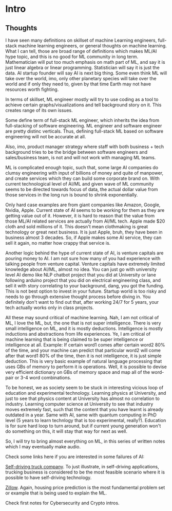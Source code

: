 # Intro

## Thoughts

I have seen many definitions on skillset of machine Learning engineers, full-stack machine learning engineers, or general thoughts on machine learning. What I can tell, those are broad range of definitions which makes ML/AI hype topic, and this is no good for ML community in long term. Mathematician will put too much emphasis on math part of ML, and say it is just linear algebra or linear programming. Statistician will say it is just the data. AI startup founder will say AI is next big thing. Some even think ML will take over the world, imo, only other planetary species will take over the world and if only they need to, given by that time Earth may not have resources worth fighting.   

In terms of skillset, ML engineer mostly will try to use coding as a tool to achieve certain graphs/visualizations and tell background story on it. This creates range of its own issues. 

Some define term of full-stack ML engineer, which inherits the idea from full-stacking of software engineering. ML engineer and software engineer are pretty distinc verticals. Thus, defining full-stack ML based on software engineering will not be accurate at all. 

Also, imo, product manager strategy where staff with both business + tech background tries to be the bridge between software engineers and sales/business team, is not and will not work with managing ML teams.

ML is complicated enough topic, such that, some large AI companies do clumsy engineering with input of billions of money and quite of manpower, and create services which they can build some corporate brand on. With current technological level of AI/ML and given wave of ML community seems to be directed towards focus of data, the actual dollar value from those services in the long run is bound to shrink exponentially.  

Only hard case examples are from giant companies like Amazon, Google, Nvidia, Apple. Current state of AI seems to be working for them as they are getting value out of it. However, it is hard to reason that the value from those ML/AI related services are actually from AI/ML tech. Apple made $20 cloth and sold millions of it. This doesn't mean clothmaking is great technology or great next business. It is just Apple, bruh, they have been in business almost 3 decades. So, if Apple makes some AI service, they can sell it again, no matter how crappy that service is. 

Another logic behind the hype of current state of AI, is venture capitals are pouring money to AI. I am not sure how many of you had experience with talking people from venture capital. Venture capitals have extremely limited knowledge about AI/ML, almost no idea. You can just go with university level AI demo like NLP chatbot project that you did at University or lane following arduino project that you did on electrical engineering class, and sell it with story correlating to your background, dang, you got the funding. This is not best option to invest in your future. Startup world is too risky and needs to go through extensive thought process before diving in. You definitely don't want to find out that, after working 24/7 for 5 years, your tech actually works only in class projects. 

All these may sound critical of machine learning. Nah, I am not critical of ML, I love the ML, but, the one that is not super intelligence. There is very small intelligence on ML, and it is mostly deductions. Intelligence is mostly inductions and abstractions from life experiences. Ye, I am critical of machine learning that is being claimed to be super intelligence or intelligence at all. Example: If certain word1 comes after certain word2 80% of the time, and your machine can predict that particular word2 will come after that word1 80% of the time, then it is not intelligence, it is just simple deduction. This is very basic example of natural language processing that uses GBs of memory to perform it is operations. Well, it is possible to devise very efficient dictionary on GBs of memory space and map all of the word-pair or 3-4 word combinations.

To be honest, we as society seem to be stuck in interesting vicious loop of education and experimental technology. Learning physics at University, and just to see that physics content at University has almost no correlation to industry. Learning computer science at University to see that industry moves extremely fast, such that the content that you have learnt is already outdated in a year. Same with AI, same with quantum computing in PhD level (5 years to learn technlogy that is too experimental, really?). Education is for sure hard loop to turn around, but if current young generation won't do something on this, it will stay that way for next as well. 

So, I will try to bring almost everything on ML, in this series of written notes which I may eventually make audio.  

Check some links here if you are interested in some failures of AI:

[Self-driving truck company](https://www.economist.com/technology-quarterly/2020/06/11/driverless-cars-show-the-limits-of-todays-ai). To just illustrate, in self-driving applications, trucking business is considered to be the most feasible scenario where it is possible to have self-driving technology.  

[Zillow](https://www.geekwire.com/2021/ibuying-algorithms-failed-zillow-says-business-worlds-love-affair-ai/). Again, housing price prediction is the most fundamental problem set or example that is being used to explain the ML. 

Check first notes for Cybersecurity and Crypto intros.


